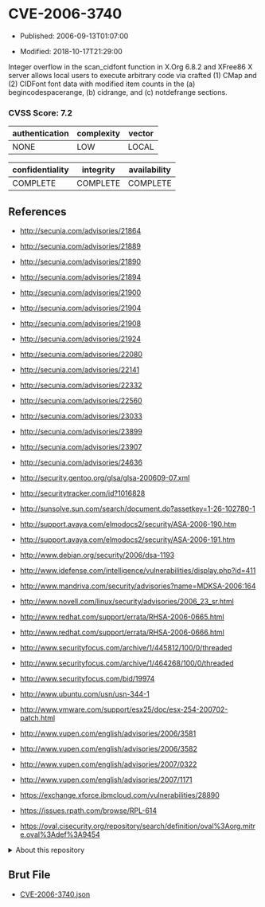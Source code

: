 # CVE-2006-3740

- Published: 2006-09-13T01:07:00

- Modified: 2018-10-17T21:29:00

Integer overflow in the scan_cidfont function in X.Org 6.8.2 and XFree86 X server allows local users to execute arbitrary code via crafted (1) CMap and (2) CIDFont font data with modified item counts in the (a) begincodespacerange, (b) cidrange, and (c) notdefrange sections.

### CVSS Score: **7.2**

| authentication | complexity | vector |
| --- | --- | --- |
| NONE | LOW | LOCAL |

| confidentiality | integrity | availability |
| --- | --- | --- |
| COMPLETE | COMPLETE | COMPLETE |

## References

* http://secunia.com/advisories/21864

* http://secunia.com/advisories/21889

* http://secunia.com/advisories/21890

* http://secunia.com/advisories/21894

* http://secunia.com/advisories/21900

* http://secunia.com/advisories/21904

* http://secunia.com/advisories/21908

* http://secunia.com/advisories/21924

* http://secunia.com/advisories/22080

* http://secunia.com/advisories/22141

* http://secunia.com/advisories/22332

* http://secunia.com/advisories/22560

* http://secunia.com/advisories/23033

* http://secunia.com/advisories/23899

* http://secunia.com/advisories/23907

* http://secunia.com/advisories/24636

* http://security.gentoo.org/glsa/glsa-200609-07.xml

* http://securitytracker.com/id?1016828

* http://sunsolve.sun.com/search/document.do?assetkey=1-26-102780-1

* http://support.avaya.com/elmodocs2/security/ASA-2006-190.htm

* http://support.avaya.com/elmodocs2/security/ASA-2006-191.htm

* http://www.debian.org/security/2006/dsa-1193

* http://www.idefense.com/intelligence/vulnerabilities/display.php?id=411

* http://www.mandriva.com/security/advisories?name=MDKSA-2006:164

* http://www.novell.com/linux/security/advisories/2006_23_sr.html

* http://www.redhat.com/support/errata/RHSA-2006-0665.html

* http://www.redhat.com/support/errata/RHSA-2006-0666.html

* http://www.securityfocus.com/archive/1/445812/100/0/threaded

* http://www.securityfocus.com/archive/1/464268/100/0/threaded

* http://www.securityfocus.com/bid/19974

* http://www.ubuntu.com/usn/usn-344-1

* http://www.vmware.com/support/esx25/doc/esx-254-200702-patch.html

* http://www.vupen.com/english/advisories/2006/3581

* http://www.vupen.com/english/advisories/2006/3582

* http://www.vupen.com/english/advisories/2007/0322

* http://www.vupen.com/english/advisories/2007/1171

* https://exchange.xforce.ibmcloud.com/vulnerabilities/28890

* https://issues.rpath.com/browse/RPL-614

* https://oval.cisecurity.org/repository/search/definition/oval%3Aorg.mitre.oval%3Adef%3A9454

<details>
<summary>About this repository</summary> 

  This repository is part of the project [Live Hack CVE](https://github.com/Live-Hack-CVE). Main website can be found [www.live-hack.org](https://www.live-hack.org) 
  
  Made by [Sn0wAlice](https://github.com/Sn0wAlice) for the people that care about security and need to have a feed of the latest CVEs. Hope you enjoy it, don't forget to star the repo and follow me on [Twitter](https://twitter.com/Sn0wAlice) and [Github](https://github.com/Sn0wAlice). And that is my [personnal website](https://www.alice-snow.me/)

  - [Home Page](https://github.com/Live-Hack-CVE)
  - [Framework](https://github.com/Live-Hack-CVE/cve-framework)
  - [CVE database](https://github.com/Live-Hack-CVE/full_database)
  - [Changelog](https://github.com/Live-Hack-CVE/Changelog)
</details>

## Brut File

* [CVE-2006-3740.json](https://raw.githubusercontent.com/Live-Hack-CVE/full_database/main/cves/2006/CVE-2006-3740.json)

